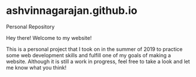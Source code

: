 # ashvinnagarajan.github.io
Personal Repository

Hey there! Welcome to my website! 

This is a personal project that I took on in the summer of 2019 to practice some web development skills and fulfill one of my goals of making a website. Although it is still a work in progress, feel free to take a look and let me know what you think! 



